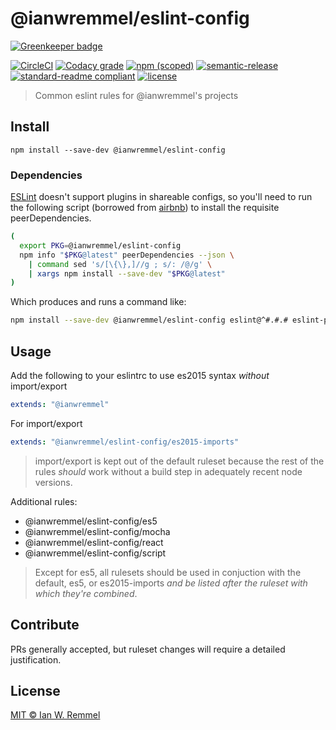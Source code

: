 # @ianwremmel/eslint-config

[![Greenkeeper badge](https://badges.greenkeeper.io/ianwremmel/eslint-config.svg)](https://greenkeeper.io/)

[![CircleCI](https://img.shields.io/circleci/project/github/ianwremmel/eslint-config.svg?style=flat-square)](https://circleci.com/gh/ianwremmel/eslint-config)
[![Codacy grade](https://img.shields.io/codacy/grade/e27821fb6289410b8f58338c7e0bc686.svg?style=flat-square)](https://www.codacy.com/app/design_2/eslint-config?utm_source=github.com&utm_medium=referral&utm_content=ianwremmel/eslint-config&utm_campaign=badger)
[![npm (scoped)](https://img.shields.io/npm/v/@ianwremmel/eslint-config.svg?style=flat-square)](https://www.npmjs.com/package/@ianwremmel/eslint-config)
[![semantic-release](https://img.shields.io/badge/%20%20%F0%9F%93%A6%F0%9F%9A%80-semantic--release-e10079.svg?style=flat-square)](https://github.com/semantic-release/semantic-release)
[![standard-readme compliant](https://img.shields.io/badge/readme%20style-standard-brightgreen.svg?style=flat-square)](https://github.com/RichardLitt/standard-readme)
[![license](https://img.shields.io/github/license/mashape/apistatus.svg?style=flat-square)](LICENSE)

> Common eslint rules for @ianwremmel's projects

## Install

```
npm install --save-dev @ianwremmel/eslint-config
```

### Dependencies

[ESLint](http://eslint.org/docs/developer-guide/shareable-configs) doesn't support plugins in shareable configs, so you'll need to run the following script (borrowed from [airbnb](https://github.com/airbnb/javascript/tree/master/packages/eslint-config-airbnb-base)) to install the requisite peerDependencies.

```bash
(
  export PKG=@ianwremmel/eslint-config
  npm info "$PKG@latest" peerDependencies --json \
    | command sed 's/[\{\},]//g ; s/: /@/g' \
    | xargs npm install --save-dev "$PKG@latest"
)
```

Which produces and runs a command like:

```bash
npm install --save-dev @ianwremmel/eslint-config eslint@^#.#.# eslint-plugin-import@^#.#.# eslint-plugin-jsx-a11y@^#.#.# eslint-plugin-mocha@^#.#.# eslint-plugin-react@^#.#.#
```

## Usage

Add the following to your eslintrc to use es2015 syntax *without* import/export

```yaml
extends: "@ianwremmel"
```

For import/export

```yaml
extends: "@ianwremmel/eslint-config/es2015-imports"
```

> import/export is kept out of the default ruleset because the rest of the rules *should* work without a build step in adequately recent node versions.

Additional rules:

- @ianwremmel/eslint-config/es5
- @ianwremmel/eslint-config/mocha
- @ianwremmel/eslint-config/react
- @ianwremmel/eslint-config/script

> Except for es5, all rulesets should be used in conjuction with the default, es5, or es2015-imports *and be listed after the ruleset with which they're combined*.

## Contribute

PRs generally accepted, but ruleset changes will require a detailed justification.

## License
[MIT &copy; Ian W. Remmel](LICENSE)

